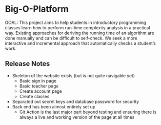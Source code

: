 # Big-O-Platform
GOAL: This project aims to help students in introductory programming classes learn how to perform run-time complexity analysis in a practical way. Existing approaches for deriving the running time of an algorithm are done manually and can be difficult to self-check. We seek a more interactive and incremental approach that automatically checks a student’s work.

## Release Notes
* Skeleton of the website exists (but is not quite navigable yet)
  * Basic sign in page
  * Basic teacher page
  * Create account page
  * Create classes
* Separated out secret keys and database password for security
* Back end has been almost entirely set up
  * Git Action is the last major part beyond testing and ensuring there is always a live and working version of the page at all times
